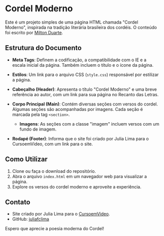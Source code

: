 # Cordel Moderno

Este é um projeto simples de uma página HTML chamada "Cordel Moderno", inspirada na tradição literária brasileira dos cordéis. O conteúdo foi escrito por [Milton Duarte](https://www.recantodasletras.com.br/poesias/3186743).

## Estrutura do Documento

- **Meta Tags**: Definem a codificação, a compatibilidade com o IE e a escala inicial da página. Também incluem o título e o ícone da página.

- **Estilos**: Um link para o arquivo CSS (`style.css`) responsável por estilizar a página.

- **Cabeçalho (Header)**: Apresenta o título "Cordel Moderno" e uma breve referência ao autor, com um link para sua página no Recanto das Letras.

- **Corpo Principal (Main)**: Contém diversas seções com versos do cordel. Algumas seções são acompanhadas por imagens. Cada seção é marcada pela tag `<section>`.

    - **Imagens**: As seções com a classe "imagem" incluem versos com um fundo de imagem.

- **Rodapé (Footer)**: Informa que o site foi criado por Julia Lima para o CursoemVideo, com um link para o site.

## Como Utilizar

1. Clone ou faça o download do repositório.
2. Abra o arquivo `index.html` em um navegador web para visualizar a página.
3. Explore os versos do cordel moderno e aproveite a experiência.

## Contato

- Site criado por Julia Lima para o [CursoemVideo](https://www.cursoemvideo.com/).
- GitHub: [juliafclima](https://github.com/juliafclima)

Espero que aprecie a poesia moderna do Cordel!
